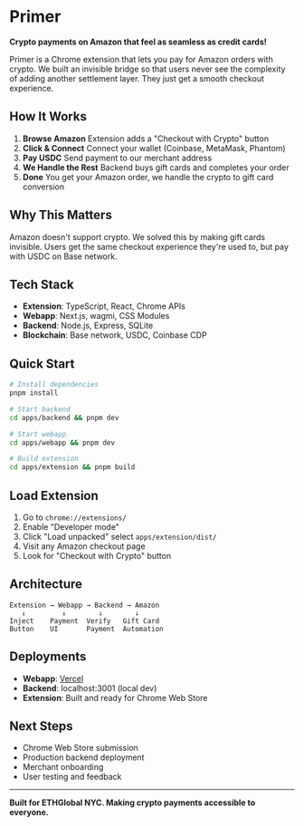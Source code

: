 # Primer

**Crypto payments on Amazon that feel as seamless as credit cards!**

Primer is a Chrome extension that lets you pay for Amazon orders with crypto. We built an invisible bridge so that users never see the complexity of adding another settlement layer. They just get a smooth checkout experience.

## How It Works

1. **Browse Amazon** Extension adds a "Checkout with Crypto" button
2. **Click & Connect** Connect your wallet (Coinbase, MetaMask, Phantom)
3. **Pay USDC** Send payment to our merchant address
4. **We Handle the Rest** Backend buys gift cards and completes your order
5. **Done** You get your Amazon order, we handle the crypto to gift card conversion

## Why This Matters

Amazon doesn't support crypto. We solved this by making gift cards invisible. Users get the same checkout experience they're used to, but pay with USDC on Base network.

## Tech Stack

- **Extension**: TypeScript, React, Chrome APIs
- **Webapp**: Next.js, wagmi, CSS Modules  
- **Backend**: Node.js, Express, SQLite
- **Blockchain**: Base network, USDC, Coinbase CDP

## Quick Start

```bash
# Install dependencies
pnpm install

# Start backend
cd apps/backend && pnpm dev

# Start webapp  
cd apps/webapp && pnpm dev

# Build extension
cd apps/extension && pnpm build
```

## Load Extension

1. Go to `chrome://extensions/`
2. Enable "Developer mode"
3. Click "Load unpacked" select `apps/extension/dist/`
4. Visit any Amazon checkout page
5. Look for "Checkout with Crypto" button

## Architecture

```
Extension → Webapp → Backend → Amazon
   ↓         ↓        ↓        ↓
Inject    Payment  Verify   Gift Card
Button    UI       Payment  Automation
```

## Deployments

- **Webapp**: [Vercel](https://webapp-2p3fj5n6g-cynthwanggs-projects.vercel.app)
- **Backend**: localhost:3001 (local dev)
- **Extension**: Built and ready for Chrome Web Store

## Next Steps

- Chrome Web Store submission
- Production backend deployment
- Merchant onboarding
- User testing and feedback

---

**Built for ETHGlobal NYC. Making crypto payments accessible to everyone.**